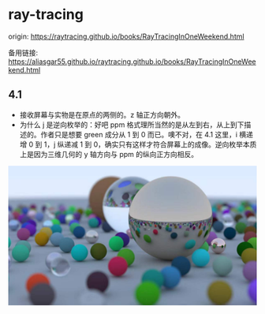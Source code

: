 # ray-tracing

origin: https://raytracing.github.io/books/RayTracingInOneWeekend.html

备用链接: https://aliasgar55.github.io/raytracing.github.io/books/RayTracingInOneWeekend.html

## 4.1 

- 接收屏幕与实物是在原点的两侧的。z 轴正方向朝外。
- 为什么 j 是逆向枚举的：好吧 ppm 格式理所当然的是从左到右，从上到下描述的。作者只是想要 green 成分从 1 到 0 而已。噢不对，在 4.1 这里，i 横递增 0 到 1，j 纵递减 1 到 0，确实只有这样才符合屏幕上的成像。逆向枚举本质上是因为三维几何的 y 轴方向与 ppm 的纵向正方向相反。

![alt text](1011711979043_.pic.jpg)
